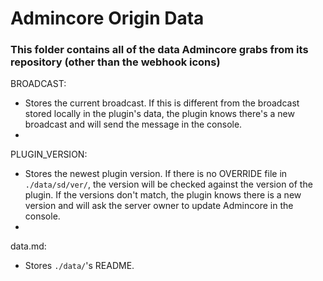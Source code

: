 # Admincore Origin Data
### This folder contains all of the data Admincore grabs from its repository (other than the webhook icons)

BROADCAST:
* Stores the current broadcast. If this is different from the broadcast stored locally in the plugin's data, the plugin knows there's a new broadcast and will send the message in the console.
* 
PLUGIN_VERSION:
* Stores the newest plugin version. If there is no OVERRIDE file in `./data/sd/ver/`, the version will be checked against the version of the plugin. If the versions don't match, the plugin knows there is a new version and will ask the server owner to update Admincore in the console.
* 
data.md:
* Stores `./data/`'s README.
